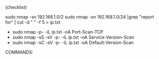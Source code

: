(checklist)

sudo nmap -sn 192.168.1.0/2
sudo nmap -sn 192.168.1.0/24 |grep "report for" | cut -d " " -f 5 > ip.txt

- sudo nmap -p- -iL ip.txt -oA Port-Scan-TCP
- sudo nmap -sS -sV -p- -iL ip.txt -oA Service-Version-Scan
- sudo nmap -sC -sV -p- -iL ip.txt -oA Default-Version-Scan

COMMANDS: